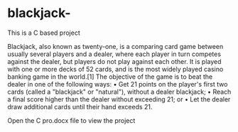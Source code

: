 # blackjack-

This is a C based project

Blackjack, also known as twenty-one, is a comparing card game between usually several players and a dealer, where each player in turn competes against the dealer, but players do not play against each other. It is played with one or more decks of 52 cards, and is the most widely played casino banking game in the world.[1] The objective of the game is to beat the dealer in one of the following ways:
•	Get 21 points on the player's first two cards (called a "blackjack" or "natural"), without a dealer blackjack;
•	Reach a final score higher than the dealer without exceeding 21; or
•	Let the dealer draw additional cards until their hand exceeds 21.



Open the C pro.docx file to view the project
